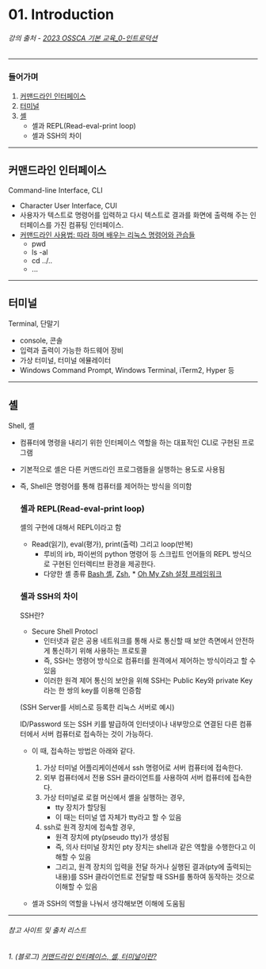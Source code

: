 # 01. Introduction
###### 강의 출처 - [2023 OSSCA 기본 교육_0-인트로덕션](https://www.youtube.com/watch?v=vv6Bi9fIf80&list=PL8MaVgZDhGk-z7cezrPFJ5y6v3GW_S1iF&index=1)

***
### 들어가며
1. <a href="#cli">커맨드라인 인터페이스</a>
2. <a href="#terminal">터미널</a>
2. <a href="#shell">셸</a>
   - 셸과 REPL(Read-eval-print loop)
   - 셸과 SSH의 차이

***
## <span id="cli">커맨드라인 인터페이스</span>
Command-line Interface, CLI
- Character User Interface, CUI
- 사용자가 텍스트로 명령어를 입력하고 다시 텍스트로 결과를 화면에 출력해 주는 인터페이스를 가진 컴퓨팅 인터페이스.
- [커맨드라인 사용법: 따라 하며 배우는 리눅스 명령어와 관습들](https://www.44bits.io/ko/post/linux-and-mac-command-line-survival-guide-for-beginner)
  - pwd
  - ls -al
  - cd ../..
  - ...

***
## <span id="terminal">터미널</span>
Terminal, 단말기
- console, 콘솔
- 입력과 출력이 가능한 하드웨어 장비
- 가상 터미널, 터미널 에뮬레이터
- Windows Command Prompt, Windows Terminal, iTerm2, Hyper 등

***
## <span id="shell">셸</span>
Shell, 셸
- 컴퓨터에 명령을 내리기 위한 인터페이스 역할을 하는 대표적인 CLI로 구현된 프로그램
- 기본적으로 셸은 다른 커맨드라인 프로그램들을 실행하는 용도로 사용됨
- 즉, Shell은 명령어를 통해 컴퓨터를 제어하는 방식을 의미함

    ### 셸과 REPL(Read-eval-print loop)
    셸의 구현에 대해서 REPL이라고 함
    - Read(읽기), eval(평가), print(출력) 그리고 loop(반복)
      - 루비의 irb, 파이썬의 python 명령어 등 스크립트 언어들의 REPL 방식으로 구현된 인터렉티브 환경을 제공한다.
      - 다양한 셸 종류 [ Bash 셸](https://www.gnu.org/software/bash/bash.html), [Zsh](https://www.zsh.org/), * [Oh My Zsh 설정 프레임워크](https://github.com/ohmyzsh/ohmyzsh)

    ### 셸과 SSH의 차이
    SSH란? 
    
    - Secure Shell Protocl
      - 인터넷과 같은 공용 네트워크를 통해 사로 통신할 때 보안 측면에서 안전하게 통신하기 위해 사용하는 프로토콜
      - 즉, SSH는 명령어 방식으로 컴퓨터를 원격에서 제어하는 방식이라고 할 수 있음
      - 이러한 원격 제어 통신의 보안을 위해 SSH는 Public Key와 private Key라는 한 쌍의 key를 이용해 인증함


    (SSH Server를 서비스로 등록한 리눅스 서버로 예시)
    
    ID/Password 또는 SSH 키를 발급하여 인터넷이나 내부망으로 연결된 다른 컴퓨터에서 서버 컴퓨터로 접속하는 것이 가능하다.
     - 이 때, 접속하는 방법은 아래와 같다.
        1. 가상 터미널 어플리케이션에서 ssh 명령어로 서버 컴퓨터에 접속한다.
        2. 외부 컴퓨터에서 전용 SSH 클라이언트를 사용하여 서버 컴퓨터에 접속한다.
       1. 가상 터미널로 로컬 머신에서 셸을 실행하는 경우,
          - tty 장치가 할당됨
          - 이 때는 터미널 앱 자체가 tty라고 할 수 있음
       2. ssh로 원격 장치에 접속할 경우,
          - 원격 장치에 pty(pseudo tty)가 생성됨
          - 즉, 의사 터미널 장치인 pty 장치는 shell과 같은 역할을 수행한다고 이해할 수 있음
          - 그리고, 원격 장치의 입력을 전달 하거나 실행된 결과(pty에 출력되는 내용)를 SSH 클라이언트로 전달할 때 SSH를 통하여 동작하는 것으로 이해할 수 있음
    
    - 셸과 SSH의 역할을 나눠서 생각해보면 이해에 도움됨

***
###### 참고 사이트 및 출처 리스트
###### 1. (블로그) [커맨드라인 인터페이스, 셸, 터미널이란?](https://www.44bits.io/ko/keyword/command-line-interface-cli-shell-and-terminal)

